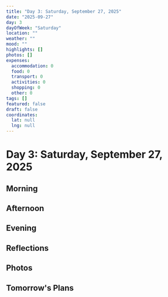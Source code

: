 ```yaml
---
title: "Day 3: Saturday, September 27, 2025"
date: "2025-09-27"
day: 3
dayOfWeek: "Saturday"
location: ""
weather: ""
mood: ""
highlights: []
photos: []
expenses:
  accommodation: 0
  food: 0
  transport: 0
  activities: 0
  shopping: 0
  other: 0
tags: []
featured: false
draft: false
coordinates:
  lat: null
  lng: null
---
```


# Day 3: Saturday, September 27, 2025

## Morning

## Afternoon

## Evening

## Reflections

## Photos

## Tomorrow's Plans
